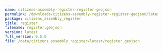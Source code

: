 ```yaml
---
name: citizens-assembly-register-register-geojson
permalink: /downloads/citizens-assembly-register-register-geojson/latest
package: citizens_assembly_register
title: register
filename: register.geojson
version: latest
full_version: 0.5.0
file: /data/citizens_assembly_register/latest/register.geojson
---
```

